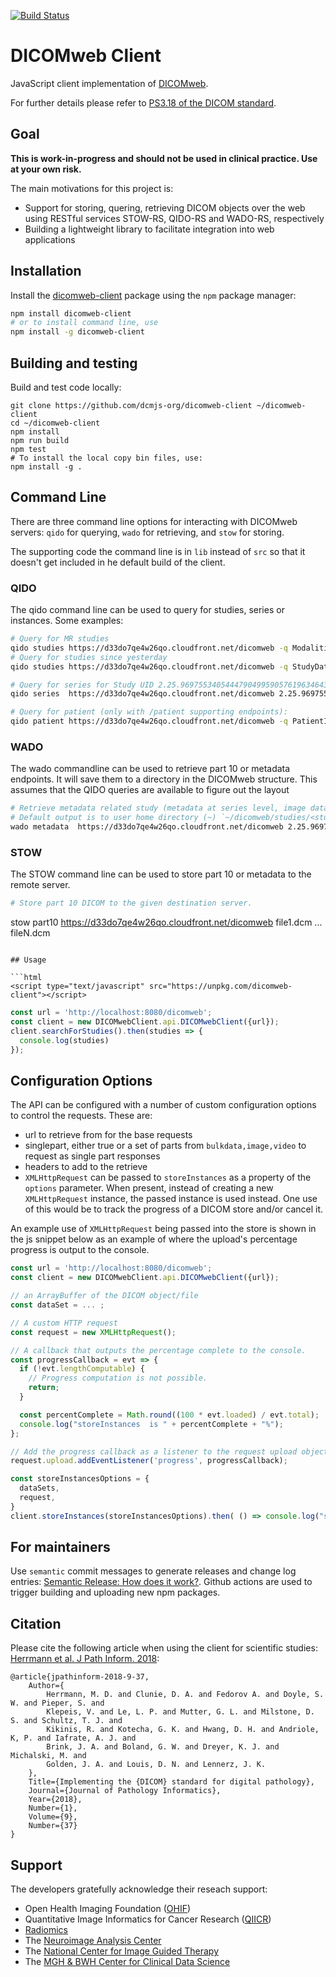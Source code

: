 [![Build Status](https://travis-ci.com/dcmjs-org/dicomweb-client.svg?branch=master)](https://travis-ci.com/dcmjs-org/dicomweb-client)

# DICOMweb Client

JavaScript client implementation of [DICOMweb](https://www.dicomstandard.org/dicomweb/).

For further details please refer to [PS3.18 of the DICOM standard](http://dicom.nema.org/medical/dicom/current/output/chtml/part18/PS3.18.html).


## Goal

**This is work-in-progress and should not be used in clinical practice.  Use at your own risk.**

The main motivations for this project is:
* Support for storing, quering, retrieving DICOM objects over the web using RESTful services STOW-RS, QIDO-RS and WADO-RS, respectively
* Building a lightweight library to facilitate integration into web applications

## Installation

Install the [dicomweb-client](https://www.npmjs.com/package/dicomweb-client) package using the `npm` package manager:

```bash
npm install dicomweb-client
# or to install command line, use
npm install -g dicomweb-client
```

## Building and testing

Build and test code locally:

```None
git clone https://github.com/dcmjs-org/dicomweb-client ~/dicomweb-client
cd ~/dicomweb-client
npm install
npm run build
npm test
# To install the local copy bin files, use:
npm install -g .
```

## Command Line
There are three command line options for interacting with DICOMweb servers: `qido` for querying, `wado` for retrieving, and `stow` for storing.

The supporting code the command line is in `lib` instead of `src` so that it doesn't get included in he default build of the client.

### QIDO
The qido command line can be used to query for studies, series or instances.  Some examples:

```bash
# Query for MR studies
qido studies https://d33do7qe4w26qo.cloudfront.net/dicomweb -q ModalitiesInStudy=MR
# Query for studies since yesterday
qido studies https://d33do7qe4w26qo.cloudfront.net/dicomweb -q StudyDate=yesterday-

# Query for series for Study UID 2.25.96975534054447904995905761963464388233 with Modality SR
qido series  https://d33do7qe4w26qo.cloudfront.net/dicomweb 2.25.96975534054447904995905761963464388233 -q Modality=SR

# Query for patient (only with /patient supporting endpoints):
qido patient https://d33do7qe4w26qo.cloudfront.net/dicomweb -q PatientID=M1

```

### WADO
The wado commandline can be used to retrieve part 10 or metadata endpoints.  It will save them to a directory
in the DICOMweb structure.  This assumes that the QIDO queries are available to figure out the layout

```bash
# Retrieve metadata related study (metadata at series level, image data and bulkdata)
# Default output is to user home directory (~) `~/dicomweb/studies/<studyUID>/....`
wado metadata  https://d33do7qe4w26qo.cloudfront.net/dicomweb 2.25.96975534054447904995905761963464388233 
```

### STOW
The STOW command line can be used to store part 10 or metadata to the remote server.

```bash
# Store part 10 DICOM to the given destination server.
```
stow part10 https://d33do7qe4w26qo.cloudfront.net/dicomweb file1.dcm ... fileN.dcm 
```

## Usage

```html
<script type="text/javascript" src="https://unpkg.com/dicomweb-client"></script>
```

```js
const url = 'http://localhost:8080/dicomweb';
const client = new DICOMwebClient.api.DICOMwebClient({url});
client.searchForStudies().then(studies => {
  console.log(studies)
});
```

## Configuration Options
The API can be configured with a number of custom configuration options to control the requests.  These are:
* url to retrieve from for the base requests
* singlepart, either true or a set of parts from `bulkdata,image,video` to request as single part responses
* headers to add to the retrieve
* `XMLHttpRequest` can be passed to `storeInstances` as a property of the `options` parameter. When present, instead of creating a new `XMLHttpRequest` instance, the passed instance is used instead. One use of this would be to track the progress of a DICOM store and/or cancel it.

An example use of `XMLHttpRequest` being passed into the store is shown in the js snippet below 
as an example of where the upload's percentage progress is output to the console.

```js
const url = 'http://localhost:8080/dicomweb';
const client = new DICOMwebClient.api.DICOMwebClient({url});

// an ArrayBuffer of the DICOM object/file
const dataSet = ... ; 

// A custom HTTP request
const request = new XMLHttpRequest();

// A callback that outputs the percentage complete to the console.
const progressCallback = evt => {
  if (!evt.lengthComputable) {
    // Progress computation is not possible.
    return;
  }

  const percentComplete = Math.round((100 * evt.loaded) / evt.total);
  console.log("storeInstances  is " + percentComplete + "%");
};

// Add the progress callback as a listener to the request upload object.
request.upload.addEventListener('progress', progressCallback);

const storeInstancesOptions = {
  dataSets,
  request,
}
client.storeInstances(storeInstancesOptions).then( () => console.log("storeInstances completed successfully.") );

```

## For maintainers

Use `semantic` commit messages to generate releases and change log entries: [Semantic Release: How does it work?](https://semantic-release.gitbook.io/semantic-release/#how-does-it-work).  Github actions are used to trigger building and uploading new npm packages.

## Citation

Please cite the following article when using the client for scientific studies: [Herrmann et al. J Path Inform. 2018](http://www.jpathinformatics.org/article.asp?issn=2153-3539;year=2018;volume=9;issue=1;spage=37;epage=37;aulast=Herrmann):

```None
@article{jpathinform-2018-9-37,
    Author={
        Herrmann, M. D. and Clunie, D. A. and Fedorov A. and Doyle, S. W. and Pieper, S. and
        Klepeis, V. and Le, L. P. and Mutter, G. L. and Milstone, D. S. and Schultz, T. J. and
        Kikinis, R. and Kotecha, G. K. and Hwang, D. H. and Andriole, K, P. and Iafrate, A. J. and
        Brink, J. A. and Boland, G. W. and Dreyer, K. J. and Michalski, M. and
        Golden, J. A. and Louis, D. N. and Lennerz, J. K.
    },
    Title={Implementing the {DICOM} standard for digital pathology},
    Journal={Journal of Pathology Informatics},
    Year={2018},
    Number={1},
    Volume={9},
    Number={37}
}

```

## Support

The developers gratefully acknowledge their reseach support:
* Open Health Imaging Foundation ([OHIF](http://ohif.org))
* Quantitative Image Informatics for Cancer Research ([QIICR](http://qiicr.org))
* [Radiomics](http://radiomics.io)
* The [Neuroimage Analysis Center](http://nac.spl.harvard.edu)
* The [National Center for Image Guided Therapy](http://ncigt.org)
* The [MGH & BWH Center for Clinical Data Science](https://www.ccds.io/)


